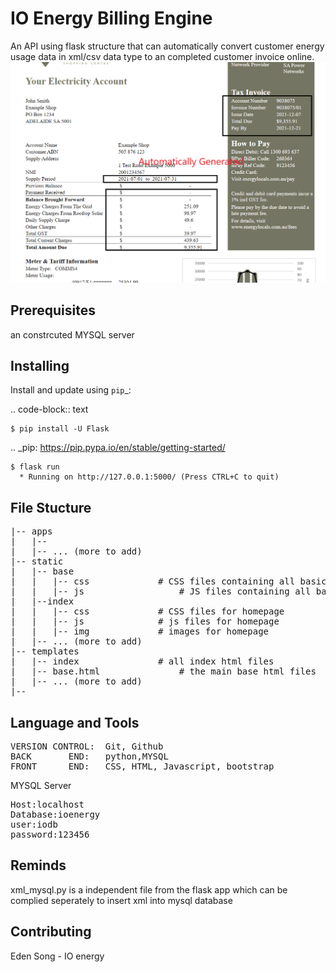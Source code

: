 IO Energy Billing Engine
=====

An API using flask structure that can automatically convert customer energy usage data in xml/csv data type to an completed customer invoice online. 
![](https://github.com/jiantaos/IO-energy-Billing-engine/blob/main/flask_ioenergy/images/showcase.png)


Prerequisites
----------
an constrcuted MYSQL server

Installing
----------

Install and update using `pip`_:

.. code-block:: text

    $ pip install -U Flask

.. _pip: https://pip.pypa.io/en/stable/getting-started/

    $ flask run
      * Running on http://127.0.0.1:5000/ (Press CTRL+C to quit)
      
File Stucture
----------
<pre>
|-- apps
|	|-- 
|	|-- ... (more to add)
|-- static
|	|-- base
|	|	|-- css 			# CSS files containing all basic and bootstrap based files
|	|	|-- js      			# JS files containing all basic and bootstrap based files
|	|--index
|	|	|-- css				# CSS files for homepage
|	|	|-- js 				# js files for homepage
|	|	|-- img  			# images for homepage
|	|-- ... (more to add)
|-- templates
|	|-- index 				# all index html files
|	|-- base.html 				# the main base html files
|	|-- ... (more to add)
|--  
</pre>


Language and Tools
------------

<pre>
VERSION CONTROL:  Git, Github
BACK       END:   python,MYSQL
FRONT      END:   CSS, HTML, Javascript, bootstrap
</pre>


MYSQL Server
<pre>
Host:localhost
Database:ioenergy
user:iodb
password:123456
</pre>

Reminds
----------
xml_mysql.py is a independent file from the flask app which can be complied seperately to insert xml into mysql database 

Contributing
----------

Eden Song - IO energy

